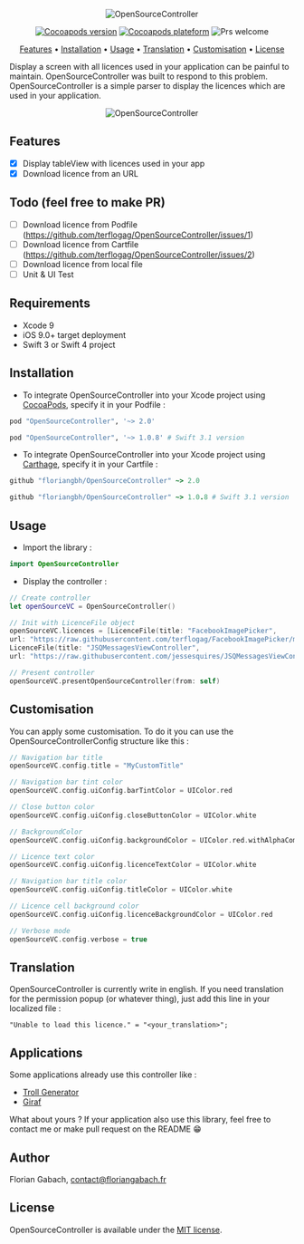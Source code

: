 <p align="center">
    <img src="https://github.com/terflogag/OpenSourceController/blob/master/Ressources/welcome_img.png" alt="OpenSourceController" />
</p>

<p align="center">
    <a href="https://cocoapods.org/pods/OpenSourceController" target="_blank"><img src="https://img.shields.io/cocoapods/v/OpenSourceController.svg?style=flat" alt="Cocoapods version" /></a>
    <a href="http://cocoapods.org/pods/OpenSourceController" target="_blank"><img src="https://img.shields.io/cocoapods/p/OpenSourceController.svg?style=flat" alt="Cocoapods plateform" /></a>
    <img src="https://img.shields.io/badge/PRs-welcome-brightgreen.svg" alt="Prs welcome" />
</p>

<p align="center">
<a href="#features">Features</a>
• <a href="#installation">Installation</a>
• <a href="#usage">Usage</a>
• <a href="#translation">Translation</a>
• <a href="#customisation">Customisation</a>
• <a href="#license">License</a>
</p>

Display a screen with all licences used in your application can be painful to maintain. OpenSourceController was built to respond to this problem. OpenSourceController is a simple parser to display the licences which are used in your application.

<p align="center">
    <img src="https://github.com/terflogag/OpenSourceController/blob/master/Ressources/demo.gif" alt="OpenSourceController" />
</p>

## Features 

- [x] Display tableView with licences used in your app 
- [x] Download licence from an URL

## Todo (feel free to make PR)

- [ ] Download licence from Podfile (https://github.com/terflogag/OpenSourceController/issues/1)
- [ ] Download licence from Cartfile (https://github.com/terflogag/OpenSourceController/issues/2)
- [ ] Download licence from local file
- [ ] Unit & UI Test 

## Requirements

* Xcode 9
* iOS 9.0+ target deployment
* Swift 3 or Swift 4 project

## Installation

- To integrate OpenSourceController into your Xcode project using [CocoaPods](http://cocoapods.org), specify it in your Podfile :

```ruby
pod "OpenSourceController", '~> 2.0' 

pod "OpenSourceController", '~> 1.0.8' # Swift 3.1 version
```

- To integrate OpenSourceController into your Xcode project using [Carthage](https://github.com/Carthage/Carthage), specify it in your Cartfile :

```ruby
github "floriangbh/OpenSourceController" ~> 2.0

github "floriangbh/OpenSourceController" ~> 1.0.8 # Swift 3.1 version
```

## Usage

- Import the library : 

```swift
import OpenSourceController
```

- Display the controller : 

```swift
// Create controller 
let openSourceVC = OpenSourceController()

// Init with LicenceFile object 
openSourceVC.licences = [LicenceFile(title: "FacebookImagePicker", 
url: "https://raw.githubusercontent.com/terflogag/FacebookImagePicker/master/LICENSE"),
LicenceFile(title: "JSQMessagesViewController", 
url: "https://raw.githubusercontent.com/jessesquires/JSQMessagesViewController/develop/LICENSE")]

// Present controller 
openSourceVC.presentOpenSourceController(from: self)
```

## Customisation

You can apply some customisation. To do it you can use the OpenSourceControllerConfig structure like this :

```swift
// Navigation bar title 
openSourceVC.config.title = "MyCustomTitle"

// Navigation bar tint color
openSourceVC.config.uiConfig.barTintColor = UIColor.red

// Close button color 
openSourceVC.config.uiConfig.closeButtonColor = UIColor.white

// BackgroundColor 
openSourceVC.config.uiConfig.backgroundColor = UIColor.red.withAlphaComponent(0.6)

// Licence text color  
openSourceVC.config.uiConfig.licenceTextColor = UIColor.white

// Navigation bar title color
openSourceVC.config.uiConfig.titleColor = UIColor.white

// Licence cell background color 
openSourceVC.config.uiConfig.licenceBackgroundColor = UIColor.red

// Verbose mode 
openSourceVC.config.verbose = true
```

## Translation 

OpenSourceController is currently write in english. If you need translation for the permission popup (or whatever thing), just add this line in your localized file  :

```
"Unable to load this licence." = "<your_translation>";
```

## Applications

Some applications already use this controller like :
- [Troll Generator](https://itunes.apple.com/fr/app/troll-generator/id1038097542?mt=8)
- [Giraf](https://itunes.apple.com/fr/app/giraf/id1136592561?mt=8)

What about yours ? If your application also use this library, feel free to contact me or make pull request on the README 😁

## Author

Florian Gabach, contact@floriangabach.fr

## License

OpenSourceController is available under the [MIT license](LICENSE).
